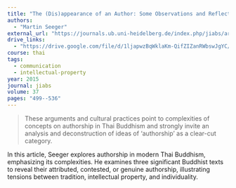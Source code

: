 ```yaml
---
title: "The (Dis)appearance of an Author: Some Observations and Reflections on Authorship in Modern Thai Buddhism"
authors:
  - "Martin Seeger"
external_url: "https://journals.ub.uni-heidelberg.de/index.php/jiabs/article/view/23454/17211"
drive_links:
  - "https://drive.google.com/file/d/1ljapwzBqWklaKm-QifZIZanRWbswJgYC/view?usp=sharing"
course: thai
tags:
  - communication
  - intellectual-property
year: 2015
journal: jiabs
volume: 37
pages: "499--536"
---
```


> These arguments and cultural practices point to complexities of
concepts on authorship in Thai Buddhism and strongly invite an
analysis and deconstruction of ideas of ‘authorship’ as a clear-cut
category.

In this article, Seeger explores authorship in modern Thai Buddhism, emphasizing its complexities. He examines three significant Buddhist texts to reveal their attributed, contested, or genuine authorship, illustrating tensions between tradition, intellectual property, and individuality.
